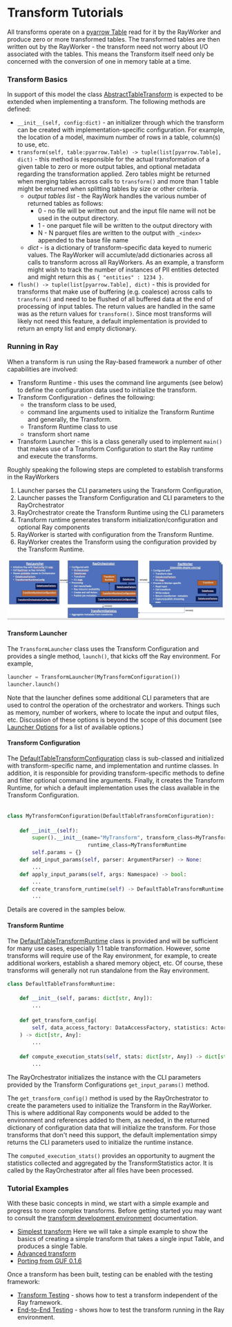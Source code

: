 # Transform Tutorials

All transforms operate on a [pyarrow Table](https://arrow.apache.org/docs/python/generated/pyarrow.Table.html)
read for it by the RayWorker and produce zero or more transformed tables.
The transformed tables are then written out by the RayWorker - the transform need not
worry about I/O associated with the tables.
This means the Transform itself need only be concerned with the conversion of one
in memory table at a time.  

### Transform Basics
In support of this model the class 
[AbstractTableTransform](../src/data_processing/transform/table_transform.py) 
is expected to be extended when implementing a transform.
The following methods are defined:
* ```__init__(self, config:dict)``` - an initializer through which the transform can be created 
with implementation-specific configuration.  For example, the location of a model, maximum number of
rows in a table, column(s) to use, etc. 
* ```transform(self, table:pyarrow.Table) -> tuple(list[pyarrow.Table], dict)``` - this method is responsible
for the actual transformation of a given table to zero or more output tables, and optional 
metadata regarding the transformation applied.  Zero tables might be returned when
merging tables across calls to `transform()` and more than 1 table might be returned
when splitting tables by size or other criteria.
  * _output tables list_ - the RayWork handles the various number of returned tables as follows: 
    * 0 - no file will be written out and the input file name will not be used in the output directory.
    * 1 - one parquet file will be written to the output directory with 
    * N - N parquet files are written to the output with `_<index>` appended to the base file name
  * _dict_ - is a dictionary of transform-specific data keyed to numeric values.  The RayWorker will
         accumlute/add dictionaries across all calls to transform across all RayWorkers.  As an example, a
         transform might wish to track the number of instances of PII entities detected and might return 
        this as `{ "entities" : 1234 }`.
* ```flush() -> tuple(list[pyarrow.Table], dict)``` - this is provided for transforms that
make use of buffering (e.g. coalesce) across calls to `transform()` and need to be flushed
of all buffered data at the end of processing of input tables.  The return values are handled
in the same was as the return values for `transform()`.  Since most transforms will likely
not need this feature, a default implementation is provided to return an empty list and empty dictionary.

### Running in Ray
When a transform is run using the Ray-based framework a number of other capabilities are involved:
* Transform Runtime - this uses the command line arguments (see below) to define the 
configuration data used to initialize the transform.
* Transform Configuration - defines the following:
  * the transform class to be used, 
  * command line arguments used to initialize the Transform Runtime and generally, the Transform.
  * Transform Runtime class to use
  * transform short name 
* Transform Launcher - this is a class generally used to implement `main()` that makes use
of a Transform Configuration to start the Ray runtime and execute the transforms.

Roughly speaking the following steps are completed to establish transforms in the RayWorkers
1. Launcher parses the CLI parameters using the Transform Configuration, 
2. Launcher passes the Transform Configuration and CLI parameters to the RayOrchestrator
3. RayOrchestrator create the Transform Runtime using the CLI parameters 
4. Transform runtime generates transform initialization/configuration and optional Ray components
5. RayWorker is started with configuration from the Transform Runtime.
6. RayWorker creates the Transform using the configuration provided by the Transform Runtime.

![Processing Architecture](processing-architecture.jpg)

#### Transform Launcher
The `TransformLauncher` class uses the Transform Configuration
and provides a single method, `launch()`, that kicks off the Ray environment.
For example,
```python
launcher = TransformLauncher(MyTransformConfiguration())
launcher.launch()
```
Note that the launcher defines some additional CLI parameters that are used to
control the operation of the orchestrator and workers.  Things such
as memory, number of workers, where to locate the input and output files, etc.
Discussion of these options is beyond the scope of this document 
(see [Launcher Options](launcher-options.md) for a list of available options.)

#### Transform Configuration
The 
[DefaultTableTransformConfiguration](../src/data_processing/ray/transform_runtime.py)
class is sub-classed and initialized with transform-specific name, and implementation 
and runtime classes.
In addition, it is responsible for providing transform-specific
methods to define and filter optional command line arguments.
Finally, it creates the Transform Runtime, for which a default
implementation uses the class available in the Transform Configuration.
```python

class MyTransformConfiguration(DefaultTableTransformConfiguration):

    def __init__(self):
        super().__init__(name="MyTransform", transform_class=MyTransform,
                          runtime_class=MyTransformRuntime
        self.params = {}
    def add_input_params(self, parser: ArgumentParser) -> None:
        ...
    def apply_input_params(self, args: Namespace) -> bool:
        ...
    def create_transform_runtime(self) -> DefaultTableTransformRuntime:
        ...
```
Details are covered in the samples below.

#### Transform Runtime
The 
[DefaultTableTransformRuntime](../src/data_processing/ray/transform_runtime.py)
class is provided and will be 
sufficient for many use cases, especially 1:1 table transformation.
However, some transforms will require use of the Ray environment, for example,
to create additional workers, establish a shared memory object, etc.
Of course, these transforms will generally not run standalone from the Ray environment. 

```python
class DefaultTableTransformRuntime:

    def __init__(self, params: dict[str, Any]):
        ...

    def get_transform_config(
        self, data_access_factory: DataAccessFactory, statistics: ActorHandle, files: list[str]
    ) -> dict[str, Any]:
        ...

    def compute_execution_stats(self, stats: dict[str, Any]) -> dict[str, Any]:
        ...
```

The RayOrchestrator initializes the instance with the CLI parameters provided by the Transform Configurations
`get_input_params()` method.

The `get_transform_config()` method is used by the RayOrchestrator to create the parameters
used to initialize the Transform in the RayWorker. 
This is where additional Ray components would be added to the environment 
and references added to them, as needed, in the returned dictionary of configuration data
that will initialize the transform.
For those transforms that don't need this support, the default implementation
simpy returns the CLI parameters used to initialize the runtime instance.

The `computed_execution_stats()` provides an opportunity to augment the statistics
collected and aggregated by the TransformStatistics actor. It is called by the RayOrchestrator
after all files have been processed.

### Tutorial Examples
With these basic concepts in mind, we start with a simple example and 
progress to more complex transforms. 
Before getting started  you may want to consult the 
[transform development environment](transform-dev-env.md) documentation.
* [Simplest transform](simplest-transform-tutorial.md)
Here we will take a simple example to show the basics of creating a simple transform
that takes a single input Table, and produces a single Table.
* [Advanced transform](advanced-transform-tutorial.md)
* [Porting from GUF 0.1.6](transform-porting.md)

Once a transform has been built, testing can be enabled with the testing framework:
* [Transform Testing](testing-transforms.md) - shows how to test a transform
independent of the Ray framework.
* [End-to-End Testing](testing-e2e-transform.md) - shows how to test the
transform running in the Ray environment.
